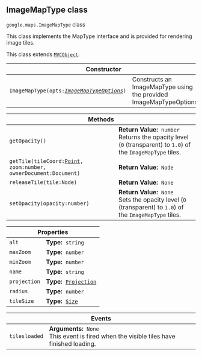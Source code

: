 <h2 id="ImageMapType">
ImageMapType
class
</h2><p>
<code><span itemprop="path">google.maps</span>.<span itemprop="name">ImageMapType</span></code>
class
</p><p>This class implements the MapType interface and is provided for rendering image tiles.</p><p>This class extends
<code><a href="https://github.com/amenadiel/google-maps-documentation/blob/master/docs/MVCObject.md">MVCObject</a></code>.
</p><table class="constructors responsive" summary="class ImageMapType - Constructor">
<thead>
<tr><th colspan="2">Constructor</th>
</tr></thead>
<tbody>
<tr>
<td><code>ImageMapType(opts:<a href="https://github.com/amenadiel/google-maps-documentation/blob/master/docs/ImageMapTypeOptions.md"><em>ImageMapTypeOptions</em></a>)</code></td>
<td>Constructs an ImageMapType using the provided ImageMapTypeOptions</td>
</tr>
</tbody>
</table><table class="methods responsive" summary="class ImageMapType - Methods">
<thead>
<tr><th colspan="2">Methods</th>
</tr></thead>
<tbody>
<tr>
<td><code>getOpacity()</code></td>
<td><div><strong>Return Value:</strong>&nbsp; <code>number</code></div>
<div class="desc">Returns the opacity level (<code>0</code> (transparent) to <code>1.0</code>) of the <code>ImageMapType</code> tiles.</div></td>
</tr>
<tr>
<td><code>getTile(tileCoord:<a href="https://github.com/amenadiel/google-maps-documentation/blob/master/docs/Point.md">Point</a>, zoom:number, ownerDocument:Document)</code></td>
<td><div><strong>Return Value:</strong>&nbsp; <code>Node</code></div>
<div class="desc"></div></td>
</tr>
<tr>
<td><code>releaseTile(tile:Node)</code></td>
<td><div><strong>Return Value:</strong>&nbsp; <code>None</code></div>
<div class="desc"></div></td>
</tr>
<tr>
<td><code>setOpacity(opacity:number)</code></td>
<td><div><strong>Return Value:</strong>&nbsp; <code>None</code></div>
<div class="desc">Sets the opacity level (<code>0</code> (transparent) to <code>1.0</code>) of the <code>ImageMapType</code> tiles.</div></td>
</tr>
</tbody>
</table><table class="properties responsive" summary="class ImageMapType - Properties">
<thead>
<tr><th colspan="2">Properties</th>
</tr></thead>
<tbody>
<tr>
<td><code>alt</code></td>
<td><div><strong>Type:</strong>&nbsp; <code>string</code></div>
<div class="desc"></div></td>
</tr>
<tr>
<td><code>maxZoom</code></td>
<td><div><strong>Type:</strong>&nbsp; <code>number</code></div>
<div class="desc"></div></td>
</tr>
<tr>
<td><code>minZoom</code></td>
<td><div><strong>Type:</strong>&nbsp; <code>number</code></div>
<div class="desc"></div></td>
</tr>
<tr>
<td><code>name</code></td>
<td><div><strong>Type:</strong>&nbsp; <code>string</code></div>
<div class="desc"></div></td>
</tr>
<tr>
<td><code>projection</code></td>
<td><div><strong>Type:</strong>&nbsp; <code><a href="https://github.com/amenadiel/google-maps-documentation/blob/master/docs/Projection.md">Projection</a></code></div>
<div class="desc"></div></td>
</tr>
<tr>
<td><code>radius</code></td>
<td><div><strong>Type:</strong>&nbsp; <code>number</code></div>
<div class="desc"></div></td>
</tr>
<tr>
<td><code>tileSize</code></td>
<td><div><strong>Type:</strong>&nbsp; <code><a href="https://github.com/amenadiel/google-maps-documentation/blob/master/docs/Size.md">Size</a></code></div>
<div class="desc"></div></td>
</tr>
</tbody>
</table><table class="details responsive" summary="class ImageMapType - Events">
<thead>
<tr><th colspan="2">Events</th>
</tr></thead>
<tbody>
<tr>
<td><code>tilesloaded</code></td>
<td><div><strong>Arguments:</strong>&nbsp; <code>None</code></div>
<div class="desc">This event is fired when the visible tiles have finished loading.</div></td>
</tr>
</tbody>
</table>